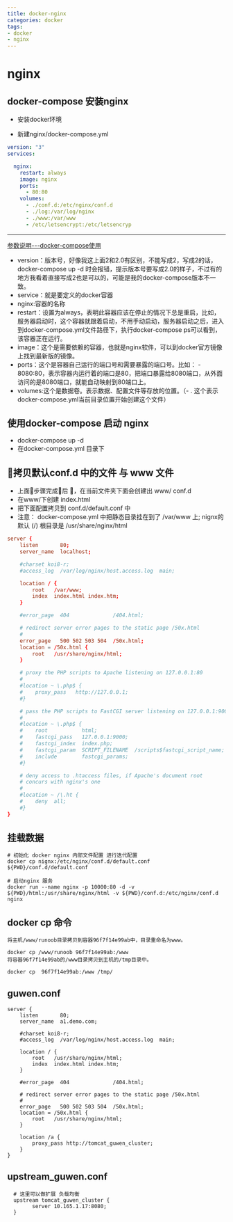 ```yaml
---
title: docker-nginx
categories: docker
tags:
- docker
- nginx
---
```


# nginx

## docker-compose 安装nginx

* 安装docker环境

* 新建nginx/docker-compose.yml

```yml
version: "3"
services:

  nginx:
    restart: always
    image: nginx
    ports:
      - 80:80
    volumes:
      - ./conf.d:/etc/nginx/conf.d
      - ./log:/var/log/nginx
      - ./www:/var/www
      - /etc/letsencrypt:/etc/letsencryp
```
-------------
[参数说明---docker-compose使用](https://www.jianshu.com/p/1f6232d787d9)

- version：版本号，好像我这上面2和2.0有区别，不能写成2，写成2的话，docker-compose up -d 时会报错，提示版本号要写成2.0的样子，不过有的地方我看着直接写成2也是可以的，可能是我的docker-compose版本不一致。
- service：就是要定义的docker容器
- nginx:容器的名称
- restart：设置为always，表明此容器应该在停止的情况下总是重启，比如，服务器启动时，这个容器就跟着启动，不用手动启动，服务器启动之后，进入到docker-compose.yml文件路径下，执行docker-compose ps可以看到，该容器正在运行。
- image：这个是需要依赖的容器，也就是nginx软件，可以到docker官方镜像上找到最新版的镜像。
- ports：这个是容器自己运行的端口号和需要暴露的端口号。比如： - 8080:80，表示容器内运行着的端口是80，把端口暴露给8080端口，从外面访问的是8080端口，就能自动映射到80端口上。
- volumes:这个是数据卷。表示数据、配置文件等存放的位置。（- . 这个表示docker-compose.yml当前目录位置开始创建这个文件）

## 使用docker-compose 启动 nginx

* docker-compose up -d
* 在docker-compose.yml 目录下

## 拷贝默认conf.d 中的文件 与 www 文件

* 上面步骤完成后 ，在当前文件夹下面会创建出 www/ conf.d
* 在www/下创建 index.html
* 把下面配置拷贝到 conf.d/default.conf 中
* 注意： docker-compose.yml 中把静态目录挂在到了 /var/www 上; nignx的默认 (/) 根目录是 /usr/share/nginx/html

```conf
server {
    listen       80;
    server_name  localhost;

    #charset koi8-r;
    #access_log  /var/log/nginx/host.access.log  main;

    location / {
        root   /var/www;
        index  index.html index.htm;
    }

    #error_page  404              /404.html;

    # redirect server error pages to the static page /50x.html
    #
    error_page   500 502 503 504  /50x.html;
    location = /50x.html {
        root   /usr/share/nginx/html;
    }

    # proxy the PHP scripts to Apache listening on 127.0.0.1:80
    #
    #location ~ \.php$ {
    #    proxy_pass   http://127.0.0.1;
    #}

    # pass the PHP scripts to FastCGI server listening on 127.0.0.1:9000
    #
    #location ~ \.php$ {
    #    root           html;
    #    fastcgi_pass   127.0.0.1:9000;
    #    fastcgi_index  index.php;
    #    fastcgi_param  SCRIPT_FILENAME  /scripts$fastcgi_script_name;
    #    include        fastcgi_params;
    #}

    # deny access to .htaccess files, if Apache's document root
    # concurs with nginx's one
    #
    #location ~ /\.ht {
    #    deny  all;
    #}
}
```

## 挂载数据

```
# 初始化 docker nginx 内部文件配置 进行迭代配置
docker cp nignx:/etc/nginx/conf.d/default.conf ${PWD}/conf.d/default.conf

# 启动nginx 服务
docker run --name nginx -p 10000:80 -d -v ${PWD}/html:/usr/share/nginx/html -v ${PWD}/conf.d:/etc/nginx/conf.d  nginx
```

## docker cp 命令
``` 
将主机/www/runoob目录拷贝到容器96f7f14e99ab中，目录重命名为www。

docker cp /www/runoob 96f7f14e99ab:/www
将容器96f7f14e99ab的/www目录拷贝到主机的/tmp目录中。

docker cp  96f7f14e99ab:/www /tmp/
```

## guwen.conf 

``` config
server {
    listen       80;
    server_name  a1.demo.com;

    #charset koi8-r;
    #access_log  /var/log/nginx/host.access.log  main;

    location / {
        root   /usr/share/nginx/html;
        index  index.html index.htm;
    }

    #error_page  404              /404.html;

    # redirect server error pages to the static page /50x.html
    #
    error_page   500 502 503 504  /50x.html;
    location = /50x.html {
        root   /usr/share/nginx/html;
    }

    location /a {
        proxy_pass http://tomcat_guwen_cluster;
    }
}
```

## upstream_guwen.conf 

```
  # 这里可以做扩展 负载均衡
  upstream tomcat_guwen_cluster {
        server 10.165.1.17:8080;
  }
```
